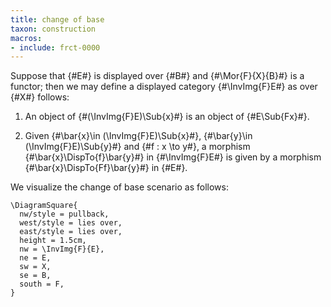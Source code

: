 ```yaml
---
title: change of base
taxon: construction
macros:
- include: frct-0000
---
```


Suppose that {#E#} is displayed over {#B#} and {#\Mor{F}{X}{B}#} is a
functor; then we may define a displayed category {#\InvImg{F}E#} as over {#X#} follows:

1. An object of {#(\InvImg{F}E)\Sub{x}#} is an object of {#E\Sub{Fx}#}.

2. Given {#\bar{x}\in (\InvImg{F}E)\Sub{x}#}, {#\bar{y}\in (\InvImg{F}E)\Sub{y}#} and {#f : x \to y#}, a morphism {#\bar{x}\DispTo{f}\bar{y}#} in {#\InvImg{F}E#} is given by a morphism {#\bar{x}\DispTo{Ff}\bar{y}#} in {#E#}.

We visualize the change of base scenario as follows:
```render-latex
\DiagramSquare{
  nw/style = pullback,
  west/style = lies over,
  east/style = lies over,
  height = 1.5cm,
  nw = \InvImg{F}{E},
  ne = E,
  sw = X,
  se = B,
  south = F,
}
```
